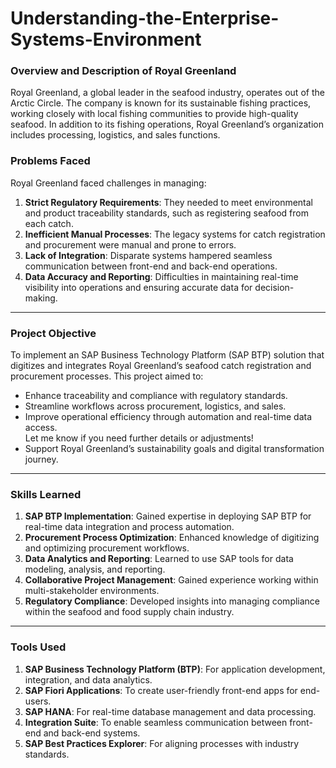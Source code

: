 # Understanding-the-Enterprise-Systems-Environment

### **Overview and Description of Royal Greenland**  
Royal Greenland, a global leader in the seafood industry, operates out of the Arctic Circle. The company is known for its sustainable fishing practices, working closely with local fishing communities to provide high-quality seafood. In addition to its fishing operations, Royal Greenland’s organization includes processing, logistics, and sales functions.  

### **Problems Faced**  
Royal Greenland faced challenges in managing:  
1. **Strict Regulatory Requirements**: They needed to meet environmental and product traceability standards, such as registering seafood from each catch.  
2. **Inefficient Manual Processes**: The legacy systems for catch registration and procurement were manual and prone to errors.  
3. **Lack of Integration**: Disparate systems hampered seamless communication between front-end and back-end operations.  
4. **Data Accuracy and Reporting**: Difficulties in maintaining real-time visibility into operations and ensuring accurate data for decision-making.  

---

### **Project Objective**  
To implement an SAP Business Technology Platform (SAP BTP) solution that digitizes and integrates Royal Greenland’s seafood catch registration and procurement processes. This project aimed to:  
- Enhance traceability and compliance with regulatory standards.  
- Streamline workflows across procurement, logistics, and sales.  
- Improve operational efficiency through automation and real-time data access.  
Let me know if you need further details or adjustments!
- Support Royal Greenland’s sustainability goals and digital transformation journey.  

---

### **Skills Learned**  
1. **SAP BTP Implementation**: Gained expertise in deploying SAP BTP for real-time data integration and process automation.  
2. **Procurement Process Optimization**: Enhanced knowledge of digitizing and optimizing procurement workflows.  
3. **Data Analytics and Reporting**: Learned to use SAP tools for data modeling, analysis, and reporting.  
4. **Collaborative Project Management**: Gained experience working within multi-stakeholder environments.  
5. **Regulatory Compliance**: Developed insights into managing compliance within the seafood and food supply chain industry.  

---

### **Tools Used**  
1. **SAP Business Technology Platform (BTP)**: For application development, integration, and data analytics.  
2. **SAP Fiori Applications**: To create user-friendly front-end apps for end-users.  
3. **SAP HANA**: For real-time database management and data processing.  
4. **Integration Suite**: To enable seamless communication between front-end and back-end systems.  
5. **SAP Best Practices Explorer**: For aligning processes with industry standards.  
